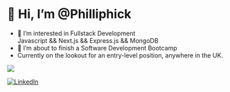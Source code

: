 <h1> 👋 Hi, I’m @Philliphick</h1>
<ul>
<li> 👀 I’m interested in Fullstack Development</li>
   Javascript && Next.js && Express.js && MongoDB
<li> 🌱 I’m about to finish a Software Development Bootcamp </li>
<li> Currently on the lookout for an entry-level position, anywhere in the UK. </li>
</ul>

<img src="https://www.codewars.com/users/PhillipAnthony/badges/large" href="https://www.codewars.com/users/PhillipAnthony"/>


[![LinkedIn](https://img.icons8.com/color/48/000000/linkedin.png)](https://www.linkedin.com/in/phillip-hickinbotham/)
